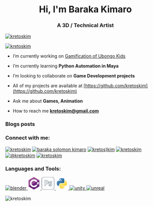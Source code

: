 <h1 align="center">Hi, I'm Baraka Kimaro</h1>
<h3 align="center">A 3D / Technical Artist</h3>

<p align="left"> <a href="https://github.com/ryo-ma/github-profile-trophy"><img src="https://github-profile-trophy.vercel.app/?username=kretoskim" alt="kretoskim" /></a> </p>

<p align="left"> <a href="https://twitter.com/kretoskim" target="blank"><img src="https://img.shields.io/twitter/follow/kretoskim?logo=twitter&style=for-the-badge" alt="kretoskim" /></a> </p>

- I’m currently working on [Gamification of Ubongo Kids](https://github.com/ACoastGame/A-Tale-of-Tanzania)

- I’m currently learning **Python Automation in Maya**

- I’m looking to collaborate on **Game Development projects**

- All of my projects are available at [https://github.com/kretoskim](https://github.com/kretoskim)

- Ask me about **Games, Animation**

- How to reach me **kretoskim@gmail.com**

### Blogs posts
<!-- BLOG-POST-LIST:START -->
<!-- BLOG-POST-LIST:END -->

<h3 align="left">Connect with me:</h3>
<p align="left">
<a href="https://twitter.com/kretoskim" target="blank"><img align="center" src="https://raw.githubusercontent.com/rahuldkjain/github-profile-readme-generator/master/src/images/icons/Social/twitter.svg" alt="kretoskim" height="30" width="40" /></a>
<a href="https://linkedin.com/in/baraka solomon kimaro" target="blank"><img align="center" src="https://raw.githubusercontent.com/rahuldkjain/github-profile-readme-generator/master/src/images/icons/Social/linked-in-alt.svg" alt="baraka solomon kimaro" height="30" width="40" /></a>
<a href="https://instagram.com/kretos)kim" target="blank"><img align="center" src="https://raw.githubusercontent.com/rahuldkjain/github-profile-readme-generator/master/src/images/icons/Social/instagram.svg" alt="kretos)kim" height="30" width="40" /></a>
<a href="https://www.behance.net/kretoskim" target="blank"><img align="center" src="https://raw.githubusercontent.com/rahuldkjain/github-profile-readme-generator/master/src/images/icons/Social/behance.svg" alt="kretoskim" height="30" width="40" /></a>
<a href="https://medium.com/@kretoskim" target="blank"><img align="center" src="https://raw.githubusercontent.com/rahuldkjain/github-profile-readme-generator/master/src/images/icons/Social/medium.svg" alt="@kretoskim" height="30" width="40" /></a>
<a href="https://discord.gg/kretoskim" target="blank"><img align="center" src="https://raw.githubusercontent.com/rahuldkjain/github-profile-readme-generator/master/src/images/icons/Social/discord.svg" alt="kretoskim" height="30" width="40" /></a>
</p>

<h3 align="left">Languages and Tools:</h3>
<p align="left"> <a href="https://www.blender.org/" target="_blank" rel="noreferrer"> <img src="https://download.blender.org/branding/community/blender_community_badge_white.svg" alt="blender" width="40" height="40"/> </a> <a href="https://www.w3schools.com/cs/" target="_blank" rel="noreferrer"> <img src="https://raw.githubusercontent.com/devicons/devicon/master/icons/csharp/csharp-original.svg" alt="csharp" width="40" height="40"/> </a> <a href="https://www.photoshop.com/en" target="_blank" rel="noreferrer"> <img src="https://raw.githubusercontent.com/devicons/devicon/master/icons/photoshop/photoshop-line.svg" alt="photoshop" width="40" height="40"/> </a> <a href="https://www.python.org" target="_blank" rel="noreferrer"> <img src="https://raw.githubusercontent.com/devicons/devicon/master/icons/python/python-original.svg" alt="python" width="40" height="40"/> </a> <a href="https://unity.com/" target="_blank" rel="noreferrer"> <img src="https://www.vectorlogo.zone/logos/unity3d/unity3d-icon.svg" alt="unity" width="40" height="40"/> </a> <a href="https://unrealengine.com/" target="_blank" rel="noreferrer"> <img src="https://raw.githubusercontent.com/kenangundogan/fontisto/036b7eca71aab1bef8e6a0518f7329f13ed62f6b/icons/svg/brand/unreal-engine.svg" alt="unreal" width="40" height="40"/> </a> </p>

<p><img align="center" src="https://github-readme-stats.vercel.app/api/top-langs?username=kretoskim&show_icons=true&locale=en&layout=compact" alt="kretoskim" /></p>
